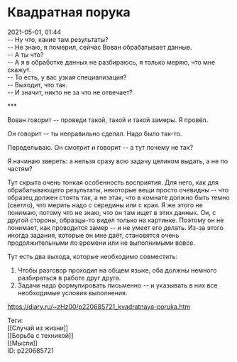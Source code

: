 Квадратная порука
==================

   
 2021-05-01, 01:44   
  -- Ну что, какие там результаты?   
 -- Не знаю, я померил, сейчас Вован обрабатывает данные.   
 -- А ты что?   
 -- А я в обработке данных не разбираюсь, я только меряю, что мне скажут.   
 -- То есть, у вас узкая специализация?   
 -- Выходит, что так.   
 -- И значит, никто не за что не отвечает?   
   
 \*\*\*   
   
 Вован говорит -- проведи такой, такой и такой замеры. Я провёл.   
   
 Он говорит -- ты неправильно сделал. Надо было так-то.   
   
 Переделываю. Он смотрит и говорит -- а тут почему не так?   
   
 Я начинаю звереть: а нельзя сразу всю задачу целиком выдать, а не по частям?   
   
 Тут скрыта очень тонкая особенность восприятия. Для него, как для обрабатывающего результаты, некоторые вещи просто очевидны -- что образец должен стоять так, а не этак, что в комнате должно быть темно (светло), что мерить надо с середины или с края. Я же этого не понимаю, потому что не знаю, что он там ищет в этих данных. Он, с другой стороны, образцы-то видел только на картинке. Поэтому он не понимает, как проводится замер -- и не умеет его делать. Из-за этого иногда задания, которые он мне даёт, становятся очень продолжительными по времени или не выполнимыми вовсе.   
   
 Тут есть два выхода, которые необходимо совместить:   
 1. Чтобы разговор проходил на общем языке, оба должны немного разбираться в работе друг друга.   
 2. Задачи надо формулировать письменно -- и указывать в них все необходимые условия выполнения.   
    
 <https://diary.ru/~zHz00/p220685721_kvadratnaya-poruka.htm>   
   
 Теги:   
 [[Случай из жизни]]   
 [[Борьба с техникой]]   
 [[Мысли]]   
 ID: p220685721